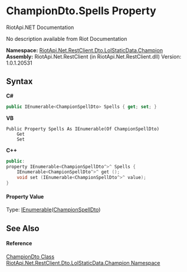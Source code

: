 # ChampionDto.Spells Property 
RiotApi.NET Documentation 

No description available from Riot Documentation

**Namespace:**&nbsp;<a href="3124c537-7898-7be7-0beb-c234e417bc16">RiotApi.Net.RestClient.Dto.LolStaticData.Champion</a><br />**Assembly:**&nbsp;RiotApi.Net.RestClient (in RiotApi.Net.RestClient.dll) Version: 1.0.1.20531

## Syntax

**C#**<br />
``` C#
public IEnumerable<ChampionSpellDto> Spells { get; set; }
```

**VB**<br />
``` VB
Public Property Spells As IEnumerable(Of ChampionSpellDto)
	Get
	Set
```

**C++**<br />
``` C++
public:
property IEnumerable<ChampionSpellDto^>^ Spells {
	IEnumerable<ChampionSpellDto^>^ get ();
	void set (IEnumerable<ChampionSpellDto^>^ value);
}
```


#### Property Value
Type: <a href="http://msdn2.microsoft.com/en-us/library/9eekhta0" target="_blank">IEnumerable</a>(<a href="3261ba7c-4ed1-a729-b091-e94641370892">ChampionSpellDto</a>)

## See Also


#### Reference
<a href="5855d1e7-40f5-fdff-a08b-6b69889f7228">ChampionDto Class</a><br /><a href="3124c537-7898-7be7-0beb-c234e417bc16">RiotApi.Net.RestClient.Dto.LolStaticData.Champion Namespace</a><br />